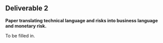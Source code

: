 ## Deliverable 2

**Paper translating technical language and risks into business language
and monetary risk.**

To be filled in.